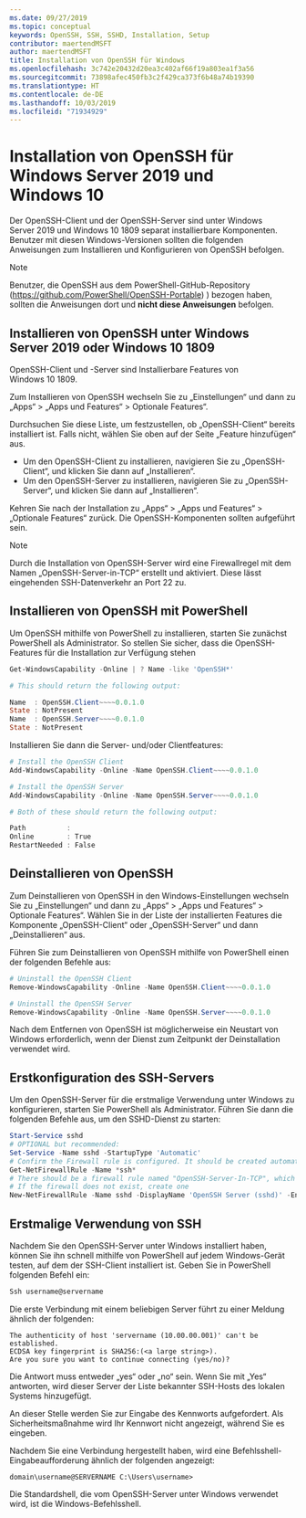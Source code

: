 ```yaml
---
ms.date: 09/27/2019
ms.topic: conceptual
keywords: OpenSSH, SSH, SSHD, Installation, Setup
contributor: maertendMSFT
author: maertendMSFT
title: Installation von OpenSSH für Windows
ms.openlocfilehash: 3c742e20432d20ea3c402af66f19a803ea1f3a56
ms.sourcegitcommit: 73898afec450fb3c2f429ca373f6b48a74b19390
ms.translationtype: HT
ms.contentlocale: de-DE
ms.lasthandoff: 10/03/2019
ms.locfileid: "71934929"
---
```

# <a name="installation-of-openssh-for-windows-server-2019-and-windows-10"></a>Installation von OpenSSH für Windows Server 2019 und Windows 10 #

Der OpenSSH-Client und der OpenSSH-Server sind unter Windows Server 2019 und Windows 10 1809 separat installierbare Komponenten.
Benutzer mit diesen Windows-Versionen sollten die folgenden Anweisungen zum Installieren und Konfigurieren von OpenSSH befolgen. 

> [!NOTE] 
> Benutzer, die OpenSSH aus dem PowerShell-GitHub-Repository (https://github.com/PowerShell/OpenSSH-Portable) ) bezogen haben, sollten die Anweisungen dort und __nicht diese Anweisungen__ befolgen. 


## <a name="installing-openssh-from-the-settings-ui-on-windows-server-2019-or-windows-10-1809"></a>Installieren von OpenSSH unter Windows Server 2019 oder Windows 10 1809

OpenSSH-Client und -Server sind Installierbare Features von Windows 10 1809. 

Zum Installieren von OpenSSH wechseln Sie zu „Einstellungen“ und dann zu „Apps“ > „Apps und Features“ > Optionale Features“. 

Durchsuchen Sie diese Liste, um festzustellen, ob „OpenSSH-Client“ bereits installiert ist. Falls nicht, wählen Sie oben auf der Seite „Feature hinzufügen“ aus. 

* Um den OpenSSH-Client zu installieren, navigieren Sie zu „OpenSSH-Client“, und klicken Sie dann auf „Installieren“. 
* Um den OpenSSH-Server zu installieren, navigieren Sie zu „OpenSSH-Server“, und klicken Sie dann auf „Installieren“. 

Kehren Sie nach der Installation zu „Apps“ > „Apps und Features“ > „Optionale Features“ zurück. Die OpenSSH-Komponenten sollten aufgeführt sein.

> [!NOTE]
> Durch die Installation von OpenSSH-Server wird eine Firewallregel mit dem Namen „OpenSSH-Server-in-TCP“ erstellt und aktiviert. Diese lässt eingehenden SSH-Datenverkehr an Port 22 zu. 

## <a name="installing-openssh-with-powershell"></a>Installieren von OpenSSH mit PowerShell 

Um OpenSSH mithilfe von PowerShell zu installieren, starten Sie zunächst PowerShell als Administrator.
So stellen Sie sicher, dass die OpenSSH-Features für die Installation zur Verfügung stehen

```powershell
Get-WindowsCapability -Online | ? Name -like 'OpenSSH*'

# This should return the following output:

Name  : OpenSSH.Client~~~~0.0.1.0
State : NotPresent
Name  : OpenSSH.Server~~~~0.0.1.0
State : NotPresent
```

Installieren Sie dann die Server- und/oder Clientfeatures:

```powershell
# Install the OpenSSH Client
Add-WindowsCapability -Online -Name OpenSSH.Client~~~~0.0.1.0

# Install the OpenSSH Server
Add-WindowsCapability -Online -Name OpenSSH.Server~~~~0.0.1.0

# Both of these should return the following output:

Path          :
Online        : True
RestartNeeded : False
```

## <a name="uninstalling-openssh"></a>Deinstallieren von OpenSSH

Zum Deinstallieren von OpenSSH in den Windows-Einstellungen wechseln Sie zu „Einstellungen“ und dann zu „Apps“ > „Apps und Features“ > Optionale Features“. Wählen Sie in der Liste der installierten Features die Komponente „OpenSSH-Client“ oder „OpenSSH-Server“ und dann „Deinstallieren“ aus.

Führen Sie zum Deinstallieren von OpenSSH mithilfe von PowerShell einen der folgenden Befehle aus:

```powershell
# Uninstall the OpenSSH Client
Remove-WindowsCapability -Online -Name OpenSSH.Client~~~~0.0.1.0

# Uninstall the OpenSSH Server
Remove-WindowsCapability -Online -Name OpenSSH.Server~~~~0.0.1.0
```

Nach dem Entfernen von OpenSSH ist möglicherweise ein Neustart von Windows erforderlich, wenn der Dienst zum Zeitpunkt der Deinstallation verwendet wird.


## <a name="initial-configuration-of-ssh-server"></a>Erstkonfiguration des SSH-Servers

Um den OpenSSH-Server für die erstmalige Verwendung unter Windows zu konfigurieren, starten Sie PowerShell als Administrator. Führen Sie dann die folgenden Befehle aus, um den SSHD-Dienst zu starten:

```powershell
Start-Service sshd
# OPTIONAL but recommended:
Set-Service -Name sshd -StartupType 'Automatic'
# Confirm the Firewall rule is configured. It should be created automatically by setup. 
Get-NetFirewallRule -Name *ssh*
# There should be a firewall rule named "OpenSSH-Server-In-TCP", which should be enabled
# If the firewall does not exist, create one
New-NetFirewallRule -Name sshd -DisplayName 'OpenSSH Server (sshd)' -Enabled True -Direction Inbound -Protocol TCP -Action Allow -LocalPort 22
```

## <a name="initial-use-of-ssh"></a>Erstmalige Verwendung von SSH

Nachdem Sie den OpenSSH-Server unter Windows installiert haben, können Sie ihn schnell mithilfe von PowerShell auf jedem Windows-Gerät testen, auf dem der SSH-Client installiert ist. Geben Sie in PowerShell folgenden Befehl ein: 

```powershell
Ssh username@servername
```

Die erste Verbindung mit einem beliebigen Server führt zu einer Meldung ähnlich der folgenden:

```
The authenticity of host 'servername (10.00.00.001)' can't be established.
ECDSA key fingerprint is SHA256:(<a large string>).
Are you sure you want to continue connecting (yes/no)?
```

Die Antwort muss entweder „yes“ oder „no“ sein. Wenn Sie mit „Yes“ antworten, wird dieser Server der Liste bekannter SSH-Hosts des lokalen Systems hinzugefügt.

An dieser Stelle werden Sie zur Eingabe des Kennworts aufgefordert. Als Sicherheitsmaßnahme wird Ihr Kennwort nicht angezeigt, während Sie es eingeben. 

Nachdem Sie eine Verbindung hergestellt haben, wird eine Befehlsshell-Eingabeaufforderung ähnlich der folgenden angezeigt:

```
domain\username@SERVERNAME C:\Users\username>
```

Die Standardshell, die vom OpenSSH-Server unter Windows verwendet wird, ist die Windows-Befehlsshell. 

